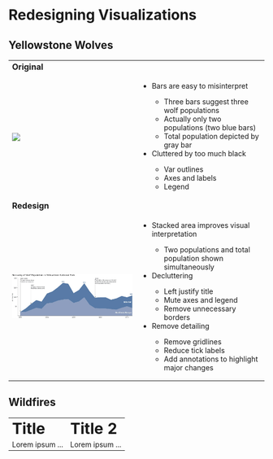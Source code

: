 # Redesigning Visualizations

## Yellowstone Wolves
<table border="0">
 <tr>
    <td><b style="font-size:16px">Original</b></td>
 </tr>
 <tr>
    <td><img src="https://www.nps.gov/articles/images/2016_wolf_pop_chart-YS_1.jpg?maxwidth=1200&autorotate=false" width="600" align="center"></td>
    <td valign="top">
    <ul>
        <li>Bars are easy to misinterpret</li>
            <ul>
                <li>Three bars suggest three wolf populations </li>
                <li>Actually only two populations (two blue bars)</li>
                <li>Total population depicted by gray bar</li>
            </ul>
        <li>Cluttered by too much black</li>
            <ul>
                <li>Var outlines</li>
                <li>Axes and labels</li>
                <li>Legend</li>
            </ul>
    </ul>
    </td>
 </tr>
 <tr>
    <td><b style="font-size:16px">Redesign</b></td>
 </tr>
  <tr>
    <td><img src="https://raw.githubusercontent.com/elysecs/Portfolio/main/images/wolves.jpg" width="600" align="center"></td>
    <td>
    <ul>
        <li>Stacked area improves visual interpretation</li>
            <ul>
                <li>Two populations and total population shown simultaneously</li>
            </ul>
        <li>Decluttering</li>
            <ul>
                <li>Left justify title</li>
                <li>Mute axes and legend</li>
                <li>Remove unnecessary borders</li>
            </ul>
        <li>Remove detailing</li>
            <ul>
                <li>Remove gridlines</li>
                <li>Reduce tick labels</li>
                <li>Add annotations to highlight major changes</li>
            </ul>
    </ul>
    </td>
 </tr>
</table>



## Wildfires
<table border="0">
 <tr>
    <td><b style="font-size:30px">Title</b></td>
    <td><b style="font-size:30px">Title 2</b></td>
 </tr>
 <tr>
    <td>Lorem ipsum ...</td>
    <td>Lorem ipsum ...</td>
 </tr>
</table>
